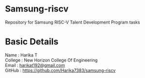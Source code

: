 # Samsung-riscv
Repository for Samsung RISC-V Talent Development Program tasks

# Basic Details <br>

Name : Harika T<br>
College : New Horizon College Of Engineering<br>
Email : harikat192@gmail.com<br>
GitHub : https://github.com/Harika7383/samsung-riscv<br>
